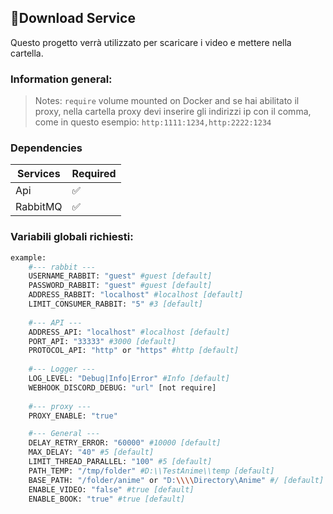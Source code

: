 ## 📩Download Service
Questo progetto verrà utilizzato per scaricare i video e mettere nella cartella.
### Information general:
> Notes: `require` volume mounted on Docker and se hai abilitato il proxy, nella cartella proxy devi inserire gli indirizzi ip con il comma, come in questo esempio: `http:1111:1234,http:2222:1234`

### Dependencies
| Services | Required |
| ------ | ------ |
| Api | ✅  |
| RabbitMQ | ✅  |

### Variabili globali richiesti:
```sh
example:
    #--- rabbit ---
    USERNAME_RABBIT: "guest" #guest [default]
    PASSWORD_RABBIT: "guest" #guest [default]
    ADDRESS_RABBIT: "localhost" #localhost [default]
    LIMIT_CONSUMER_RABBIT: "5" #3 [default]
    
    #--- API ---
    ADDRESS_API: "localhost" #localhost [default]
    PORT_API: "33333" #3000 [default]
    PROTOCOL_API: "http" or "https" #http [default]
    
    #--- Logger ---
    LOG_LEVEL: "Debug|Info|Error" #Info [default]
    WEBHOOK_DISCORD_DEBUG: "url" [not require]
    
    #--- proxy ---
    PROXY_ENABLE: "true"

    #--- General ---
    DELAY_RETRY_ERROR: "60000" #10000 [default]
    MAX_DELAY: "40" #5 [default]
    LIMIT_THREAD_PARALLEL: "100" #5 [default]
    PATH_TEMP: "/tmp/folder" #D:\\TestAnime\\temp [default]
    BASE_PATH: "/folder/anime" or "D:\\\\Directory\Anime" #/ [default]
    ENABLE_VIDEO: "false" #true [default]
    ENABLE_BOOK: "true" #true [default]
```